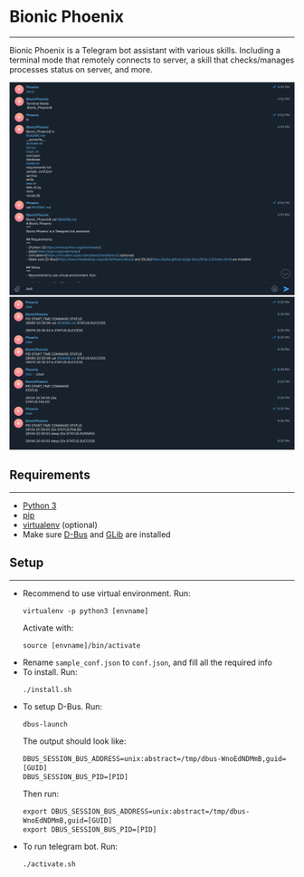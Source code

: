 # Bionic Phoenix
***
Bionic Phoenix is a Telegram bot assistant with various skills. Including a terminal mode that remotely connects to server, a skill that checks/manages processes status on server, and more.

![term screenshot](https://github.com/Phoenix-Chen/bionic_phoenix/blob/vocab/term_screenshot.png)
![tele screenshot](https://github.com/Phoenix-Chen/bionic_phoenix/blob/vocab/tele_screenshot.png)

## Requirements
***
- [Python 3](https://www.python.org/downloads/)
- [pip](https://pypi.org/project/pip/)
- [virtualenv](https://virtualenv.pypa.io/en/latest/installation/) (optional)
- Make sure [D-Bus](https://www.freedesktop.org/wiki/Software/dbus/) and [GLib](https://lazka.github.io/pgi-docs/GLib-2.0/index.html) are installed

## Setup
***
- Recommend to use virtual environment. Run:
    ```
    virtualenv -p python3 [envname]
    ```
  Activate with:
    ```
    source [envname]/bin/activate

    ```
- Rename `sample_conf.json` to `conf.json`, and fill all the required info
- To install. Run:
    ```
    ./install.sh
    ```
- To setup D-Bus. Run:
    ```
    dbus-launch
    ```
  The output should look like:
    ```
    DBUS_SESSION_BUS_ADDRESS=unix:abstract=/tmp/dbus-WnoEdNDMmB,guid=[GUID]
    DBUS_SESSION_BUS_PID=[PID]
    ```
  Then run:
    ```
    export DBUS_SESSION_BUS_ADDRESS=unix:abstract=/tmp/dbus-WnoEdNDMmB,guid=[GUID]
    export DBUS_SESSION_BUS_PID=[PID]
    ```
- To run telegram bot. Run:
    ```
    ./activate.sh
    ```
